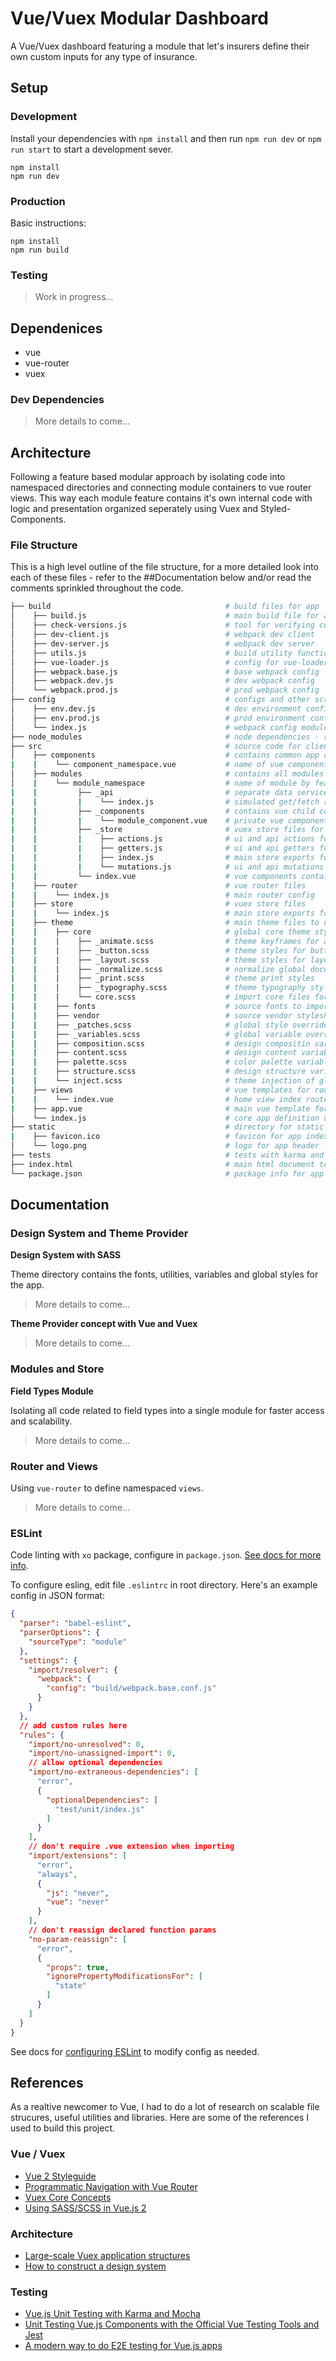 # Vue/Vuex Modular Dashboard

A Vue/Vuex dashboard featuring a module that let's insurers define their own custom inputs for any type of insurance.

## Setup

### Development

Install your dependencies with `npm install` and then run `npm run dev` or `npm run start` to start a development sever.

```
npm install
npm run dev
```

### Production

Basic instructions:

```
npm install
npm run build
```

### Testing

> Work in progress...

## Dependenices

* vue
* vue-router
* vuex

### Dev Dependencies

> More details to come...

## Architecture

Following a feature based modular approach by isolating code into namespaced directories and connecting module containers to vue router views. This way each module feature contains it's own internal code with logic and presentation organized seperately using Vuex and Styled-Components.

### File Structure

This is a high level outline of the file structure, for a more detailed look into each of these files - refer to the ##Documentation below and/or read the comments sprinkled throughout the code.

```bash
├── build                                       # build files for app
│    ├── build.js                               # main build file for app
│    ├── check-versions.js                      # tool for verifying current node version
│    ├── dev-client.js                          # webpack dev client
│    ├── dev-server.js                          # webpack dev server
│    ├── utils.js                               # build utility functions - examples: style-loader
│    ├── vue-loader.js                          # config for vue-loader
│    ├── webpack.base.js                        # base webpack config
│    ├── webpack.dev.js                         # dev webpack config
│    └── webpack.prod.js                        # prod webpack config
├── config                                      # configs and other scripts
│    ├── env.dev.js                             # dev environment config
│    ├── env.prod.js                            # prod environment config
│    └── index.js                               # webpack config module
├── node_modules                                # node dependencies - reference ##Dependencies for details
├── src                                         # source code for client-side app - alt names: client, app
│    ├── components                             # contains common app components - examples: hero, footer
|    |    └── component_namespace.vue           # name of vue component - examples: sidebar
│    ├── modules                                # contains all modules for app
│    |    └── module_namespace                  # name of module by feature - examples: commercial_property
|    |         ├── _api                         # separate data service layer for module
|    |         |    └── index.js                # simulated get/fetch response with static data
|    |         ├── _components                  # contains vue child components for module
|    |         |    └── module_component.vue    # private vue component used by module - examples: menu-list, menu-item
|    |         ├── _store                       # vuex store files for module
|    |         |    ├── actions.js              # ui and api actions for module
|    |         |    ├── getters.js              # ui and api getters for module
|    |         |    ├── index.js                # main store exports for module
|    |         |    └── mutations.js            # ui and api mutations for module
|    |         └── index.vue                    # vue components container for module
|    ├── router                                 # vue router files
|    |    └── index.js                          # main router config
|    ├── store                                  # vuex store files
|    |    └── index.js                          # main store exports for app
|    ├── theme                                  # main theme files to unify design for app
|    |    ├── core                              # global core theme styles
|    |    |    ├── _animate.scss                # theme keyframes for animations
|    |    |    ├── _button.scss                 # theme styles for button components
|    |    |    ├── _layout.scss                 # theme styles for layout wrapper
|    |    |    ├── _normalize.scss              # normalize global document styles for app
|    |    |    ├── _print.scss                  # theme print styles
|    |    |    ├── _typography.scss             # theme typography styles
|    |    |    └── core.scss                    # import core files for export
|    |    ├── fonts                             # source fonts to import into theme typography
|    |    ├── vendor                            # source vendor stylesheets and variables
|    |    ├── _patches.scss                     # global style overrides
|    |    ├── _variables.scss                   # global variable overrides
|    |    ├── composition.scss                  # design compositin variables for theme
|    |    ├── content.scss                      # design content variables for theme
|    |    ├── palette.scss                      # color palette variables for theme
|    |    ├── structure.scss                    # design structure variables for theme
|    |    └── inject.scss                       # theme injection of global styles
|    ├── views                                  # vue templates for router views
|    |    └── index.vue                         # home view index route
|    ├── app.vue                                # main vue template for app
│    └── index.js                               # core app definition using app template
├── static                                      # directory for static files and assets
|    ├── favicon.ico                            # favicon for app index
│    └── logo.png                               # logo for app header
├── tests                                       # tests with karma and mocha - more info to come...
├── index.html                                  # main html document to render app
└── package.json                                # package info for app
```

## Documentation

### Design System and Theme Provider

**Design System with SASS**

Theme directory contains the fonts, utilities, variables and global styles for the app.

> More details to come...

**Theme Provider concept with Vue and Vuex**

> More details to come...

### Modules and Store

**Field Types Module**

Isolating all code related to field types into a single module for faster access and scalability.

> More details to come...

### Router and Views

Using `vue-router` to define namespaced `views`.

> More details to come...

### ESLint

Code linting with `xo` package, configure in `package.json`. [See docs for more info](https://github.com/sindresorhus/xo).

To configure esling, edit file `.eslintrc` in root directory. Here's an example config in JSON format:

```json
{
  "parser": "babel-eslint",
  "parserOptions": {
    "sourceType": "module"
  },
  "settings": {
    "import/resolver": {
      "webpack": {
        "config": "build/webpack.base.conf.js"
      }
    }
  },
  // add custom rules here
  "rules": {
    "import/no-unresolved": 0,
    "import/no-unassigned-import": 0,
    // allow optional dependencies
    "import/no-extraneous-dependencies": [
      "error",
      {
        "optionalDependencies": [
          "test/unit/index.js"
        ]
      }
    ],
    // don't require .vue extension when importing
    "import/extensions": [
      "error",
      "always",
      {
        "js": "never",
        "vue": "never"
      }
    ],
    // don't reassign declared function params
    "no-param-reassign": [
      "error",
      {
        "props": true,
        "ignorePropertyModificationsFor": [
          "state"
        ]
      }
    ]
  }
}
```

See docs for [configuring ESLint](https://eslint.org/docs/user-guide/configuring) to modify config as needed.

## References

As a realtive newcomer to Vue, I had to do a lot of research on scalable file strucures, useful utilities and libraries. Here are some of the references I used to build this project.

### Vue / Vuex
* [Vue 2 Styleguide](https://vuejs.org/v2/style-guide/)
* [Programmatic Navigation with Vue Router](https://router.vuejs.org/en/essentials/navigation.html)
* [Vuex Core Concepts](https://vuex.vuejs.org/en/core-concepts.html)
* [Using SASS/SCSS in Vue.js 2](https://medium.com/@mahesh.ks/using-sass-scss-in-vue-js-2-d472af0facf9)

### Architecture
* [Large-scale Vuex application structures](https://medium.com/3yourmind/large-scale-vuex-application-structures-651e44863e2f)
* [How to construct a design system](https://medium.freecodecamp.org/how-to-construct-a-design-system-864adbf2a117)

### Testing
* [Vue.js Unit Testing with Karma and Mocha](https://alligator.io/vuejs/unit-testing-karma-mocha/)
* [Unit Testing Vue.js Components with the Official Vue Testing Tools and Jest](https://alexjoverm.github.io/series/Unit-Testing-Vue-js-Components-with-the-Official-Vue-Testing-Tools-and-Jest/)
* [A modern way to do E2E testing for Vue.js apps](https://hackernoon.com/a-modern-way-to-do-e2e-testing-for-vue-js-apps-cebe0a07499c)
